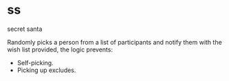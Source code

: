 # ss
secret santa


Randomly picks a person from a list of participants and notify them with the wish list provided, the logic prevents: 
  - Self-picking.
  - Picking up excludes.

